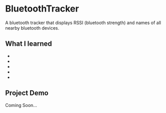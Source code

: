 # BluetoothTracker
A bluetooth tracker that displays RSSI (bluetooth strength) and names of all nearby bluetooth devices. 

## What I learned 
*
*
*
*
*

## Project Demo
Coming Soon...
